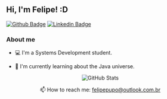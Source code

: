 ## Hi, I'm Felipe! :D

[![Github Badge](https://img.shields.io/badge/-Github-000?style=flat-square&logo=Github&logoColor=white&link=https://github.com/felipepupo)](https://github.com/felipepupo)
[![Linkedin Badge](https://img.shields.io/badge/-LinkedIn-blue?style=flat-square&logo=Linkedin&logoColor=white&link=https://www.linkedin.com/in/felipepupo/)](https://www.linkedin.com/in/felipepupo/)

### About me
- 💻 I'm a Systems Development student.

- 🌱 I'm currently learning about the Java universe.

<p align="center">
<img src="https://github-readme-stats.vercel.app/api?username=felipepupo&&show_icons=true&theme=radical&line_height=27&v=5" alt="GitHub Stats" />
</p>

<p align="center">📫 How to reach me: <a href='mailto:felipepupo@outlook.com.br'>felipepupo@outlook.com.br</a> </p>
